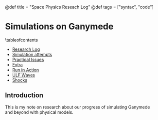 @def title = "Space Physics Reseach Log"
@def tags = ["syntax", "code"]

# Simulations on Ganymede

\tableofcontents <!-- you can use \toc as well -->

* [Research Log](/log_ganymede/)
* [Simulation attempts](/simulations_ganymede/)
* [Practical Issues](/extra/)
* [Extra](/galileo)
* [Run in Action](/swmf)
* [ULF Waves](/ulfwaves)
* [Shocks](/shocks)


## Introduction

This is my note on research about our progress of simulating Ganymede and beyond with physical models.
